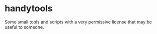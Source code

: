 # handytools
Some small tools and scripts with a very permissive license that may be useful to someone.
